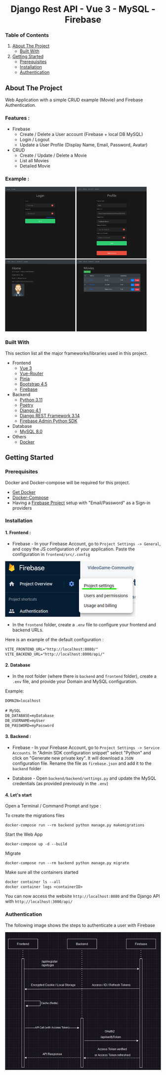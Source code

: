 <div align="center">
  <h1 align="center">Django Rest API - Vue 3 - MySQL - Firebase</h1>
</div>

<!-- TABLE OF CONTENTS -->
### Table of Contents
  <ol>
    <li>
      <a href="#about-the-project">About The Project</a>
      <ul>
        <li><a href="#built-with">Built With</a></li>
      </ul>
    </li>
    <li>
      <a href="#getting-started">Getting Started</a>
      <ul>
        <li><a href="#prerequisites">Prerequisites</a></li>
        <li><a href="#installation">Installation</a></li>
        <li><a href="#authentication">Authentication</a></li>
      </ul>
    </li>
  </ol>

<!-- ABOUT THE PROJECT -->
## About The Project
Web Application with a simple CRUD example (Movie) and Firebase Authentication.
### Features :
* Firebase
  * Create / Delete a User account (Firebase + local DB MySQL)
  * Login / Logout
  * Update a User Profile (Display Name, Email, Password, Avatar)
* CRUD
  * Create / Update / Delete a Movie
  * List all Movies
  * Detailed Movie

### Example :
<img src="https://raw.githubusercontent.com/frederic-spielmann/Django-Vue3-Firebase/main/screenshots/login.png" width="45%"></img> 
<img src="https://raw.githubusercontent.com/frederic-spielmann/Django-Vue3-Firebase/main/screenshots/update_profile.png" width="45%"></img> 
<img src="https://raw.githubusercontent.com/frederic-spielmann/Django-Vue3-Firebase/main/screenshots/home.png" width="45%"></img> 
<img src="https://raw.githubusercontent.com/frederic-spielmann/Django-Vue3-Firebase/main/screenshots/crud.png" width="45%"></img> 


### Built With
This section list all the major frameworks/libraries used in this project.

* Frontend
  * [Vue 3](https://vuejs.org/)
  * [Vue-Router](https://router.vuejs.org/)
  * [Pinia](https://pinia.vuejs.org/)
  * [Bootstrap 4.5](https://getbootstrap.com/docs/4.5/getting-started/introduction/)
  * [Firebase](https://firebase.google.com/docs/auth)
* Backend
  * [Python 3.11](https://www.python.org/)
  * [Poetry](https://python-poetry.org/)
  * [Django 4.1](https://www.djangoproject.com/)
  * [Django REST Framework 3.14](https://www.django-rest-framework.org/)
  * [Firebase Admin Python SDK](https://firebase.google.com/docs/reference/admin/python)
* Database
  * [MySQL 8.0](https://www.mysql.com/)
* Others
  * [Docker](https://www.docker.com/)


<!-- GETTING STARTED -->
## Getting Started

### Prerequisites

Docker and Docker-compose will be required for this project.

* [Get Docker](https://docs.docker.com/get-docker/)
* [Docker-Compose](https://docs.docker.com/compose/compose-file/)
* Having a [Firebase Project](https://firebase.google.com) setup with "Email/Password" as a Sign-in providers


### Installation
#### 1. Frontend :
* Firebase - In your Firebase Account, go to `Project Settings -> General`, and copy the JS configuration of your application. Paste the configuration in `frontend/src/.config`

<img src="https://raw.githubusercontent.com/frederic-spielmann/Django-Vue3-Firebase/main/screenshots/firebase.png"></img>

* In the `frontend` folder, create a `.env` file to configure your frontend and backend URLs.

Here is an example of the default configuration :
```
VITE_FRONTEND_URL="http://localhost:8080/"
VITE_BACKEND_URL="http://localhost:8000/api/"
```

#### 2. Database
* In the root folder (where there is `backend` and `frontend` folder), create a `.env` file, and provide your Domain and MySQL configuration.

Example:
```
DOMAIN=localhost

# MySQL
DB_DATABASE=myDatabase
DB_USERNAME=myUser
DB_PASSWORD=myPassword
```


#### 3. Backend :
* Firebase - In your Firebase Account, go to `Project Settings -> Service Accounts`.
In "Admin SDK configuration snippet" select "Python" and click on "Generate new private key".
It will download a `JSON` configuration file. Rename the file as `firebase.json` and add it to the `backend` folder

* Database - Open `backend/backend/settings.py` and update the MySQL credentials (as provided previously in the `.env`)


#### 4. Let's start
Open a Terminal / Command Prompt and type :

To create the migrations files
```
docker-compose run --rm backend python manage.py makemigrations
```

Start the Web App
```
docker-compose up -d --build
```

Migrate
```
docker-compose run --rm backend python manage.py migrate
```

Make sure all the containers started
```
docker container ls --all
docker container logs <containerID>
```

You can now access the website `http://localhost:8080` and the Django API with `http://localhost:3000/api/`

### Authentication

The following image shows the steps to authenticate a user with Firebase

<img src="https://raw.githubusercontent.com/frederic-spielmann/Django-Vue3-Firebase/main/screenshots/auth_diagram.png"></img>

